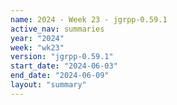 ```yaml
---
name: 2024 - Week 23 - jgrpp-0.59.1
active_nav: summaries
year: "2024"
week: "wk23"
version: "jgrpp-0.59.1"
start_date: "2024-06-03"
end_date: "2024-06-09"
layout: "summary"
---
```

